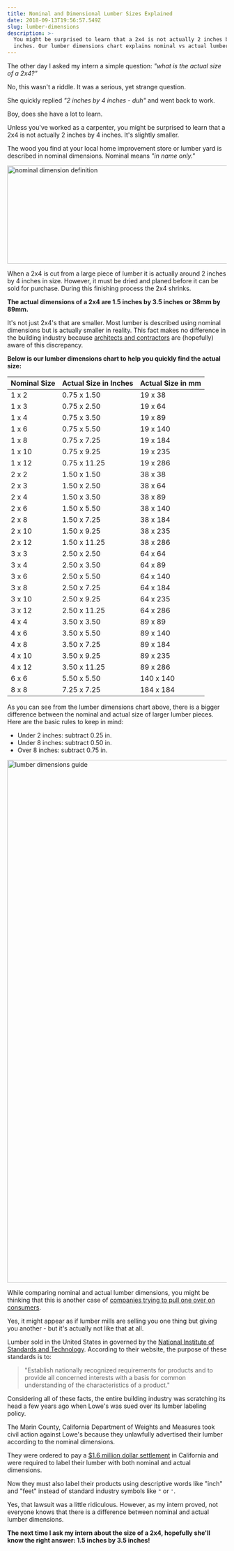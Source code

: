 ```yaml
---
title: Nominal and Dimensional Lumber Sizes Explained
date: 2018-09-13T19:56:57.549Z
slug: lumber-dimensions
description: >-
  You might be surprised to learn that a 2x4 is not actually 2 inches by 4
  inches. Our lumber dimensions chart explains nominal vs actual lumber sizes.
---
```

The other day I asked my intern a simple question: <em>"what is the actual size of a 2x4?"</em>



No, this wasn't a riddle. It was a serious, yet strange question.



She quickly replied <em>"2 inches by 4 inches - duh"</em> and went back to work.



Boy, does she have a lot to learn.



Unless you've worked as a carpenter, you might be surprised to learn that a 2x4 is not actually 2 inches by 4 inches. It's slightly smaller.



The wood you find at your local home improvement store or lumber yard is described in nominal dimensions. Nominal means <em>"in name only."</em> 



<img src="https://www.doorwaysmagazine.com/wp-content/uploads/nominal_dimension_definition.jpg" alt="nominal dimension definition" width="520" height="225" class="aligncenter size-full wp-image-13961" />



When a 2x4 is cut from a large piece of lumber it is actually around 2 inches by 4 inches in size. However, it must be dried and planed before it can be sold for purchase. During this finishing process the 2x4 shrinks.



<strong>The actual dimensions of a 2x4 are 1.5 inches by 3.5 inches or 38mm by 89mm.</strong>



It's not just 2x4's that are smaller. Most lumber is described using nominal dimensions but is actually smaller in reality. This fact makes no difference in the building industry because <a href="https://www.doorwaysmagazine.com/how-to-design-your-own-house/" target="_blank">architects and contractors</a> are (hopefully) aware of this discrepancy.



<strong>Below is our lumber dimensions chart to help you quickly find the actual size:</strong>


<div class="pa4">
  <div class="overflow-auto">
    <table class="f6 w-100 mw8 center" cellspacing="0">
      <thead>

<tr>
  <th class="fw6 bb b--black-20 tl pb3 pr3 bg-white">Nominal Size</th>
  <th class="fw6 bb b--black-20 tl pb3 pr3 bg-white">Actual Size in Inches</th>
  <th class="fw6 bb b--black-20 tl pb3 pr3 bg-white">Actual Size in mm</th>
</tr>

</thead>

 <tbody class="lh-copy">
        <tr>
          <td class="pv3 pr3 bb b--black-20">1 x 2</td>
          <td class="pv3 pr3 bb b--black-20">0.75 x 1.50</td>
          <td class="pv3 pr3 bb b--black-20">19 x 38</td>
  </tr>

<tr>
  <td class="pv3 pr3 bb b--black-20">1 x 3</td>
  <td class="pv3 pr3 bb b--black-20">0.75 x 2.50</td>
  <td class="pv3 pr3 bb b--black-20">19 x 64</td>
</tr>

<tr>
  <td class="pv3 pr3 bb b--black-20">1 x 4</td>
  <td class="pv3 pr3 bb b--black-20">0.75 x 3.50</td>
  <td class="pv3 pr3 bb b--black-20">19 x 89</td>
</tr>

<tr>
  <td class="pv3 pr3 bb b--black-20">1 x 6</td>
  <td class="pv3 pr3 bb b--black-20">0.75 x 5.50</td>
  <td class="pv3 pr3 bb b--black-20">19 x 140</td>
</tr>

<tr>
  <td class="pv3 pr3 bb b--black-20">1 x 8</td>
  <td class="pv3 pr3 bb b--black-20">0.75 x 7.25</td>
  <td class="pv3 pr3 bb b--black-20">19 x 184</td>
</tr>

<tr>
  <td class="pv3 pr3 bb b--black-20">1 x 10</td>
  <td class="pv3 pr3 bb b--black-20">0.75 x 9.25</td>
  <td class="pv3 pr3 bb b--black-20">19 x 235</td>
</tr>

<tr>
  <td class="pv3 pr3 bb b--black-20">1 x 12</td>
  <td class="pv3 pr3 bb b--black-20">0.75 x 11.25</td>
  <td class="pv3 pr3 bb b--black-20">19 x 286</td>
</tr>

<tr>
  <td class="pv3 pr3 bb b--black-20">2 x 2</td>
  <td class="pv3 pr3 bb b--black-20">1.50 x 1.50</td>
  <td class="pv3 pr3 bb b--black-20">38 x 38</td>
</tr>

<tr>
  <td class="pv3 pr3 bb b--black-20">2 x 3</td>
  <td class="pv3 pr3 bb b--black-20">1.50 x 2.50</td>
  <td class="pv3 pr3 bb b--black-20">38 x 64</td>
</tr>

<tr>
  <td class="pv3 pr3 bb b--black-20">2 x 4</td>
  <td class="pv3 pr3 bb b--black-20">1.50 x 3.50</td>
  <td class="pv3 pr3 bb b--black-20">38 x 89</td>
</tr>

<tr>
  <td class="pv3 pr3 bb b--black-20">2 x 6</td>
  <td class="pv3 pr3 bb b--black-20">1.50 x 5.50</td>
  <td class="pv3 pr3 bb b--black-20">38 x 140</td>
</tr>

<tr>
  <td class="pv3 pr3 bb b--black-20">2 x 8</td>
  <td class="pv3 pr3 bb b--black-20">1.50 x 7.25</td>
  <td class="pv3 pr3 bb b--black-20">38 x 184</td>
</tr>

<tr>
  <td class="pv3 pr3 bb b--black-20">2 x 10</td>
  <td class="pv3 pr3 bb b--black-20">1.50 x 9.25</td>
  <td class="pv3 pr3 bb b--black-20">38 x 235</td>
</tr>

<tr>
  <td class="pv3 pr3 bb b--black-20">2 x 12</td>
  <td class="pv3 pr3 bb b--black-20">1.50 x 11.25</td>
  <td class="pv3 pr3 bb b--black-20">38 x 286</td>
</tr>

<tr>
  <td class="pv3 pr3 bb b--black-20">3 x 3</td>
  <td class="pv3 pr3 bb b--black-20">2.50 x 2.50</td>
  <td class="pv3 pr3 bb b--black-20">64 x 64</td>
</tr>

<tr>
  <td class="pv3 pr3 bb b--black-20">3 x 4</td>
  <td class="pv3 pr3 bb b--black-20">2.50 x 3.50</td>
  <td class="pv3 pr3 bb b--black-20">64 x 89</td>
</tr>

<tr>
  <td class="pv3 pr3 bb b--black-20">3 x 6</td>
  <td class="pv3 pr3 bb b--black-20">2.50 x 5.50</td>
  <td class="pv3 pr3 bb b--black-20">64 x 140</td>
</tr>

<tr>
  <td class="pv3 pr3 bb b--black-20">3 x 8</td>
  <td class="pv3 pr3 bb b--black-20">2.50 x 7.25</td>
  <td class="pv3 pr3 bb b--black-20">64 x 184</td>
</tr>

<tr>
  <td class="pv3 pr3 bb b--black-20">3 x 10</td>
  <td class="pv3 pr3 bb b--black-20">2.50 x 9.25</td>
  <td class="pv3 pr3 bb b--black-20">64 x 235</td>
</tr>

<tr>
  <td class="pv3 pr3 bb b--black-20">3 x 12</td>
  <td class="pv3 pr3 bb b--black-20">2.50 x 11.25</td>
  <td class="pv3 pr3 bb b--black-20">64 x 286</td>
</tr>

<tr>
  <td class="pv3 pr3 bb b--black-20">4 x 4</td>
  <td class="pv3 pr3 bb b--black-20">3.50 x 3.50</td>
  <td class="pv3 pr3 bb b--black-20">89 x 89</td>
</tr>

<tr>
  <td class="pv3 pr3 bb b--black-20">4 x 6</td>
  <td class="pv3 pr3 bb b--black-20">3.50 x 5.50</td>
  <td class="pv3 pr3 bb b--black-20">89 x 140</td>
</tr>

<tr>
  <td class="pv3 pr3 bb b--black-20">4 x 8</td>
  <td class="pv3 pr3 bb b--black-20">3.50 x 7.25</td>
  <td class="pv3 pr3 bb b--black-20">89 x 184</td>
</tr>

<tr>
  <td class="pv3 pr3 bb b--black-20">4 x 10</td>
  <td class="pv3 pr3 bb b--black-20">3.50 x 9.25</td>
  <td class="pv3 pr3 bb b--black-20">89 x 235</td>
</tr>

<tr>
  <td class="pv3 pr3 bb b--black-20">4 x 12</td>
  <td class="pv3 pr3 bb b--black-20">3.50 x 11.25</td>
  <td class="pv3 pr3 bb b--black-20">89 x 286</td>
</tr>

<tr>
  <td class="pv3 pr3 bb b--black-20">6 x 6</td>
  <td class="pv3 pr3 bb b--black-20">5.50 x 5.50</td>
  <td class="pv3 pr3 bb b--black-20">140 x 140</td>
</tr>

<tr>
  <td class="pv3 pr3 bb b--black-20">8 x 8</td>
  <td class="pv3 pr3 bb b--black-20">7.25 x 7.25</td>
  <td class="pv3 pr3 bb b--black-20">184 x 184</td>
</tr>

</tbody>

</table>
</div>
</div>

As you can see from the lumber dimensions chart above, there is a bigger difference between the nominal and actual size of larger lumber pieces. Here are the basic rules to keep in mind:



<ul>

<li>Under 2 inches: subtract 0.25 in.</li>

<li>Under 8 inches: subtract 0.50 in.</li>

<li>Over 8 inches: subtract 0.75 in.</li>

</ul>



<img src="https://www.doorwaysmagazine.com/wp-content/uploads/lumber_dimensions_guide.jpg" alt="lumber dimensions guide" width="800" height="1199" class="aligncenter size-full wp-image-13962" />



While comparing nominal and actual lumber dimensions, you might be thinking that this is another case of <a href="https://www.doorwaysmagazine.com/product/remodeling-scams-report/" target="_blank">companies trying to pull one over on consumers</a>. 



Yes, it might appear as if lumber mills are selling you one thing but giving you another - but it's actually not like that at all.



Lumber sold in the United States in governed by the <a href="http://gsi.nist.gov/global/index.cfm/L1-5/L2-44/A-355" target="_blank">National Institute of Standards and Technology</a>. According to their website, the purpose of these standards is to:



<blockquote>"Establish nationally recognized requirements for products and to provide all concerned interests with a basis for common understanding of the characteristics of a product."</blockquote>



Considering all of these facts, the entire building industry was scratching its head a few years ago when Lowe's was sued over its lumber labeling policy. 



The Marin County, California Department of Weights and Measures took civil action against Lowe's because they unlawfully advertised their lumber according to the nominal dimensions.



They were ordered to pay a <a href="https://www.fool.com/investing/general/2014/09/18/lowes-hit-over-the-head-with-a-2x4.aspx" target="_blank">$1.6 million dollar settlement</a> in California and were required to label their lumber with both nominal and actual dimensions.



Now they must also label their products using descriptive words like "inch" and "feet" instead of standard industry symbols like <code>"</code> or <code>'</code>.



Yes, that lawsuit was a little ridiculous. However, as my intern proved, not everyone knows that there is a difference between nominal and actual lumber dimensions. 



<strong>The next time I ask my intern about the size of a 2x4, hopefully she'll know the right answer: 1.5 inches by 3.5 inches!</strong>
